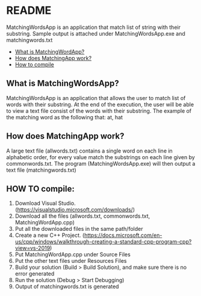 # README

MatchingWordsApp is an application that match list of string with their substring.
Sample output is attached under MatchingWordsApp.exe and matchingwords.txt

- [What is MatchingWordApp?](#what-is-matchingApp)
- [How does MatchingApp work?](#how-does-it)
- [How to compile](#how-to-compile)

## What is MatchingWordsApp?

MatchingWordsApp is an application that allows the user to match list of words with their substring.
At the end of the execution, the user will be able to view a text file consist of the words with their substring.
The example of the matching word as the following
that: at, hat

## How does MatchingApp work?

A large text file (allwords.txt) contains a single word on each line in alphabetic order, for every value match the substrings on each line given by commonwords.txt. The program (MatchingWordsApp.exe) will then output a text file (matchingwords.txt)


## HOW TO compile:

1. Download Visual Studio. (https://visualstudio.microsoft.com/downloads/)
1. Download all the files (allwords.txt, commonwords.txt, MatchingWordApp.cpp)
1. Put all the downloaded files in the same path/folder
1. Create a new C++ Project. (https://docs.microsoft.com/en-us/cpp/windows/walkthrough-creating-a-standard-cpp-program-cpp?view=vs-2019)
1. Put MatchingWordApp.cpp under Source Files
1. Put the other text files under Resources Files
1. Build your solution (Build > Build Solution), and make sure there is no error generated
1. Run the solution (Debug > Start Debugging)
1. Output of matchingwords.txt is generated
